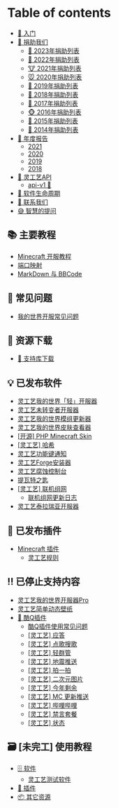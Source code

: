 # Table of contents

* [📔 入门](README.md)
* [📝 捐助我们](donate/README.md)
  * [🐰 2023年捐助列表](donate/2023.md)
  * [🐯 2022年捐助列表](donate/2022.md)
  * [🐮 2021年捐助列表](donate/2021.md)
  * [🐭 2020年捐助列表](donate/2020.md)
  * [🐷 2019年捐助列表](donate/2019.md)
  * [🐶 2018年捐助列表](donate/2018.md)
  * [🐔 2017年捐助列表](donate/2017.md)
  * [🐵 2016年捐助列表](donate/2016.md)
  * [🐑 2015年捐助列表](donate/2015.md)
  * [🐴 2014年捐助列表](donate/2014.md)
* [🎇 年度报告](report/README.md)
  * [2021](report/2021.md)
  * [2020](report/2020.md)
  * [2019](report/2019.md)
  * [2018](report/2018.md)
* [🚀 灵工艺API](api/README.md)
  * [api-v1 🔧](api/v1.md)
* [💖 软件生命周期](software-life-cycle.md)
* [👏 联系我们](contact.md)
* [😅 智慧的提问](How-To-Ask-Questions-The-Smart-Way.md)

## 📚 主要教程 <a href="#tutorial" id="tutorial"></a>

* [Minecraft 开服教程](tutorial/minecraft-server.md)
* [端口映射](tutorial/port-mapping.md)
* [MarkDown 与 BBCode](tutorial/markdown-and-bbcode.md)

## 👴 常见问题 <a href="#issue" id="issue"></a>

* [我的世界开服常见问题](issue/server.md)

## 📂 资源下载 <a href="#resource" id="resource"></a>

* [🔨 支持库下载](resource/library-download.md)

## 💡 已发布软件 <a href="#software" id="software"></a>

* [灵工艺我的世界「轻」开服器](software/minecraft-server-lite.md)
* [灵工艺未转变者开服器](software/unturned-server.md)
* [灵工艺我的世界模组更新器](software/minecraft-mods-updater.md)
* [灵工艺我的世界皮肤查看器](software/minecraft-skin-viewer.md)
* [\[开源\] PHP Minecraft Skin](software/php-minecraft-skin.md)
* [\[灵工艺\] 哈希](software/hash.md)
* [灵工艺功能键通知](software/function-key-notice.md)
* [灵工艺Forge安装器](software/forge-installer.md)
* [灵工艺腐蚀控制台](software/ling-gong-yi-fu-shi-kong-zhi-tai.md)
* [提瓦特之匙](software/the-key-of-teyvat.md)
* [\[灵工艺\] 联机组网](software/n2n.md)
  * [联机组网更新日志](software/n2n/update-logs.md)
* [灵工艺泰拉瑞亚开服器](software/terraria-server.md)

## 🔌 已发布插件 <a href="#plugin" id="plugin"></a>

* [Minecraft 插件](plugin/minecraft/README.md)
  * [灵工艺规则](plugin/minecraft/ncrules.md)

## ‼ 已停止支持内容 <a href="#outdated" id="outdated"></a>

* [灵工艺我的世界开服器Pro](outdated/minecraft-server-pro.md)
* [灵工艺简单动态壁纸](software/simple-wallpaper-engine.md)
* [🤖 酷Q插件](outdated/coolq/README.md)
  * [酷Q插件使用常见问题](issue/coolq.md)
  * [\[灵工艺\] 应答](outdated/coolq/reply.md)
  * [\[灵工艺\] 点歌搜歌](outdated/coolq/music.md)
  * [\[灵工艺\] 轻群管](outdated/coolq/qingqun.md)
  * [\[灵工艺\] 地震推送](outdated/coolq/earthquake.md)
  * [\[灵工艺\] 拍一拍](outdated/coolq/nudge.md)
  * [\[灵工艺\] 二次元图片](outdated/coolq/ecypic.md)
  * [\[灵工艺\] 今年剩余](outdated/coolq/yeartime.md)
  * [\[灵工艺\] MC 更新推送](outdated/coolq/mcvercheck.md)
  * [\[灵工艺\] 哔哩哔哩](outdated/coolq/bilibili.md)
  * [\[灵工艺\] 禁言套餐](outdated/coolq/jin-yan-tao-can.md)
  * [\[灵工艺\] 状态](outdated/coolq/status.md)

## 🗃 \[未完工] 使用教程 <a href="#tutorial" id="tutorial"></a>

* [🗄 软件](tutorial-1/software/README.md)
  * [灵工艺测试软件](tutorial-1/software/terraria-server.md)
* [🔌 插件](tutorial-1/plugin.md)
* [📦 其它资源](tutorial-1/resource.md)
